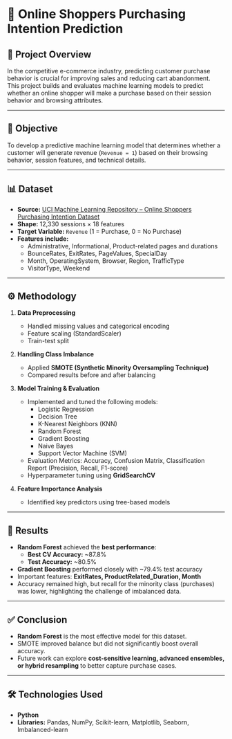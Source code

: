 # 🛒 Online Shoppers Purchasing Intention Prediction

## 📌 Project Overview
In the competitive e-commerce industry, predicting customer purchase behavior is crucial for improving sales and reducing cart abandonment.  
This project builds and evaluates machine learning models to predict whether an online shopper will make a purchase based on their session behavior and browsing attributes.

---

## 🎯 Objective
To develop a predictive machine learning model that determines whether a customer will generate revenue (`Revenue = 1`) based on their browsing behavior, session features, and technical details.

---

## 📊 Dataset
- **Source:** [UCI Machine Learning Repository – Online Shoppers Purchasing Intention Dataset](https://archive.ics.uci.edu/dataset/468/online+shoppers+purchasing+intention+dataset)  
- **Shape:** 12,330 sessions × 18 features  
- **Target Variable:** `Revenue` (1 = Purchase, 0 = No Purchase)  
- **Features include:**  
  - Administrative, Informational, Product-related pages and durations  
  - BounceRates, ExitRates, PageValues, SpecialDay  
  - Month, OperatingSystem, Browser, Region, TrafficType  
  - VisitorType, Weekend  

---

## ⚙️ Methodology
1. **Data Preprocessing**
   - Handled missing values and categorical encoding
   - Feature scaling (StandardScaler)
   - Train-test split

2. **Handling Class Imbalance**
   - Applied **SMOTE (Synthetic Minority Oversampling Technique)**  
   - Compared results before and after balancing

3. **Model Training & Evaluation**
   - Implemented and tuned the following models:
     - Logistic Regression  
     - Decision Tree  
     - K-Nearest Neighbors (KNN)  
     - Random Forest  
     - Gradient Boosting  
     - Naive Bayes  
     - Support Vector Machine (SVM)  
   - Evaluation Metrics: Accuracy, Confusion Matrix, Classification Report (Precision, Recall, F1-score)  
   - Hyperparameter tuning using **GridSearchCV**

4. **Feature Importance Analysis**
   - Identified key predictors using tree-based models  

---

## 🚀 Results
- **Random Forest** achieved the **best performance**:
  - **Best CV Accuracy:** ~87.8%  
  - **Test Accuracy:** ~80.5%  
- **Gradient Boosting** performed closely with ~79.4% test accuracy  
- Important features: **ExitRates, ProductRelated_Duration, Month**  
- Accuracy remained high, but recall for the minority class (purchases) was lower, highlighting the challenge of imbalanced data.

---

## ✅ Conclusion
- **Random Forest** is the most effective model for this dataset.  
- SMOTE improved balance but did not significantly boost overall accuracy.  
- Future work can explore **cost-sensitive learning, advanced ensembles, or hybrid resampling** to better capture purchase cases.  

---

## 🛠️ Technologies Used
- **Python**  
- **Libraries:** Pandas, NumPy, Scikit-learn, Matplotlib, Seaborn, Imbalanced-learn  

